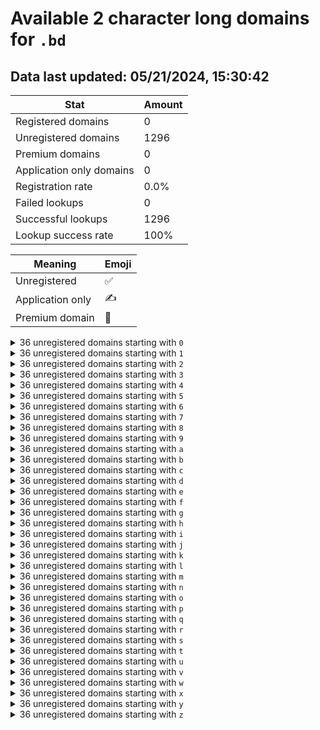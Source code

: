# Available 2 character long domains for `.bd`

## Data last updated: 05/21/2024, 15:30:42

|Stat|Amount|
|--|--|
|Registered domains|0|
|Unregistered domains|1296|
|Premium domains|0|
|Application only domains|0|
|Registration rate|0.0%|
|Failed lookups|0|
|Successful lookups|1296|
|Lookup success rate|100%|


|Meaning|Emoji|
|--|--|
|Unregistered|:white_check_mark:|
|Application only|:writing_hand:|
|Premium domain|:gem:|

<details>
<summary>36 unregistered domains starting with <bold><code>0</code></bold></summary>

|Type|Domain|
|--|--|
|:white_check_mark:|`00.bd`|
|:white_check_mark:|`01.bd`|
|:white_check_mark:|`02.bd`|
|:white_check_mark:|`03.bd`|
|:white_check_mark:|`04.bd`|
|:white_check_mark:|`05.bd`|
|:white_check_mark:|`06.bd`|
|:white_check_mark:|`07.bd`|
|:white_check_mark:|`08.bd`|
|:white_check_mark:|`09.bd`|
|:white_check_mark:|`0a.bd`|
|:white_check_mark:|`0b.bd`|
|:white_check_mark:|`0c.bd`|
|:white_check_mark:|`0d.bd`|
|:white_check_mark:|`0e.bd`|
|:white_check_mark:|`0f.bd`|
|:white_check_mark:|`0g.bd`|
|:white_check_mark:|`0h.bd`|
|:white_check_mark:|`0i.bd`|
|:white_check_mark:|`0j.bd`|
|:white_check_mark:|`0k.bd`|
|:white_check_mark:|`0l.bd`|
|:white_check_mark:|`0m.bd`|
|:white_check_mark:|`0n.bd`|
|:white_check_mark:|`0o.bd`|
|:white_check_mark:|`0p.bd`|
|:white_check_mark:|`0q.bd`|
|:white_check_mark:|`0r.bd`|
|:white_check_mark:|`0s.bd`|
|:white_check_mark:|`0t.bd`|
|:white_check_mark:|`0u.bd`|
|:white_check_mark:|`0v.bd`|
|:white_check_mark:|`0w.bd`|
|:white_check_mark:|`0x.bd`|
|:white_check_mark:|`0y.bd`|
|:white_check_mark:|`0z.bd`|
</details>
<details>
<summary>36 unregistered domains starting with <bold><code>1</code></bold></summary>

|Type|Domain|
|--|--|
|:white_check_mark:|`10.bd`|
|:white_check_mark:|`11.bd`|
|:white_check_mark:|`12.bd`|
|:white_check_mark:|`13.bd`|
|:white_check_mark:|`14.bd`|
|:white_check_mark:|`15.bd`|
|:white_check_mark:|`16.bd`|
|:white_check_mark:|`17.bd`|
|:white_check_mark:|`18.bd`|
|:white_check_mark:|`19.bd`|
|:white_check_mark:|`1a.bd`|
|:white_check_mark:|`1b.bd`|
|:white_check_mark:|`1c.bd`|
|:white_check_mark:|`1d.bd`|
|:white_check_mark:|`1e.bd`|
|:white_check_mark:|`1f.bd`|
|:white_check_mark:|`1g.bd`|
|:white_check_mark:|`1h.bd`|
|:white_check_mark:|`1i.bd`|
|:white_check_mark:|`1j.bd`|
|:white_check_mark:|`1k.bd`|
|:white_check_mark:|`1l.bd`|
|:white_check_mark:|`1m.bd`|
|:white_check_mark:|`1n.bd`|
|:white_check_mark:|`1o.bd`|
|:white_check_mark:|`1p.bd`|
|:white_check_mark:|`1q.bd`|
|:white_check_mark:|`1r.bd`|
|:white_check_mark:|`1s.bd`|
|:white_check_mark:|`1t.bd`|
|:white_check_mark:|`1u.bd`|
|:white_check_mark:|`1v.bd`|
|:white_check_mark:|`1w.bd`|
|:white_check_mark:|`1x.bd`|
|:white_check_mark:|`1y.bd`|
|:white_check_mark:|`1z.bd`|
</details>
<details>
<summary>36 unregistered domains starting with <bold><code>2</code></bold></summary>

|Type|Domain|
|--|--|
|:white_check_mark:|`20.bd`|
|:white_check_mark:|`21.bd`|
|:white_check_mark:|`22.bd`|
|:white_check_mark:|`23.bd`|
|:white_check_mark:|`24.bd`|
|:white_check_mark:|`25.bd`|
|:white_check_mark:|`26.bd`|
|:white_check_mark:|`27.bd`|
|:white_check_mark:|`28.bd`|
|:white_check_mark:|`29.bd`|
|:white_check_mark:|`2a.bd`|
|:white_check_mark:|`2b.bd`|
|:white_check_mark:|`2c.bd`|
|:white_check_mark:|`2d.bd`|
|:white_check_mark:|`2e.bd`|
|:white_check_mark:|`2f.bd`|
|:white_check_mark:|`2g.bd`|
|:white_check_mark:|`2h.bd`|
|:white_check_mark:|`2i.bd`|
|:white_check_mark:|`2j.bd`|
|:white_check_mark:|`2k.bd`|
|:white_check_mark:|`2l.bd`|
|:white_check_mark:|`2m.bd`|
|:white_check_mark:|`2n.bd`|
|:white_check_mark:|`2o.bd`|
|:white_check_mark:|`2p.bd`|
|:white_check_mark:|`2q.bd`|
|:white_check_mark:|`2r.bd`|
|:white_check_mark:|`2s.bd`|
|:white_check_mark:|`2t.bd`|
|:white_check_mark:|`2u.bd`|
|:white_check_mark:|`2v.bd`|
|:white_check_mark:|`2w.bd`|
|:white_check_mark:|`2x.bd`|
|:white_check_mark:|`2y.bd`|
|:white_check_mark:|`2z.bd`|
</details>
<details>
<summary>36 unregistered domains starting with <bold><code>3</code></bold></summary>

|Type|Domain|
|--|--|
|:white_check_mark:|`30.bd`|
|:white_check_mark:|`31.bd`|
|:white_check_mark:|`32.bd`|
|:white_check_mark:|`33.bd`|
|:white_check_mark:|`34.bd`|
|:white_check_mark:|`35.bd`|
|:white_check_mark:|`36.bd`|
|:white_check_mark:|`37.bd`|
|:white_check_mark:|`38.bd`|
|:white_check_mark:|`39.bd`|
|:white_check_mark:|`3a.bd`|
|:white_check_mark:|`3b.bd`|
|:white_check_mark:|`3c.bd`|
|:white_check_mark:|`3d.bd`|
|:white_check_mark:|`3e.bd`|
|:white_check_mark:|`3f.bd`|
|:white_check_mark:|`3g.bd`|
|:white_check_mark:|`3h.bd`|
|:white_check_mark:|`3i.bd`|
|:white_check_mark:|`3j.bd`|
|:white_check_mark:|`3k.bd`|
|:white_check_mark:|`3l.bd`|
|:white_check_mark:|`3m.bd`|
|:white_check_mark:|`3n.bd`|
|:white_check_mark:|`3o.bd`|
|:white_check_mark:|`3p.bd`|
|:white_check_mark:|`3q.bd`|
|:white_check_mark:|`3r.bd`|
|:white_check_mark:|`3s.bd`|
|:white_check_mark:|`3t.bd`|
|:white_check_mark:|`3u.bd`|
|:white_check_mark:|`3v.bd`|
|:white_check_mark:|`3w.bd`|
|:white_check_mark:|`3x.bd`|
|:white_check_mark:|`3y.bd`|
|:white_check_mark:|`3z.bd`|
</details>
<details>
<summary>36 unregistered domains starting with <bold><code>4</code></bold></summary>

|Type|Domain|
|--|--|
|:white_check_mark:|`40.bd`|
|:white_check_mark:|`41.bd`|
|:white_check_mark:|`42.bd`|
|:white_check_mark:|`43.bd`|
|:white_check_mark:|`44.bd`|
|:white_check_mark:|`45.bd`|
|:white_check_mark:|`46.bd`|
|:white_check_mark:|`47.bd`|
|:white_check_mark:|`48.bd`|
|:white_check_mark:|`49.bd`|
|:white_check_mark:|`4a.bd`|
|:white_check_mark:|`4b.bd`|
|:white_check_mark:|`4c.bd`|
|:white_check_mark:|`4d.bd`|
|:white_check_mark:|`4e.bd`|
|:white_check_mark:|`4f.bd`|
|:white_check_mark:|`4g.bd`|
|:white_check_mark:|`4h.bd`|
|:white_check_mark:|`4i.bd`|
|:white_check_mark:|`4j.bd`|
|:white_check_mark:|`4k.bd`|
|:white_check_mark:|`4l.bd`|
|:white_check_mark:|`4m.bd`|
|:white_check_mark:|`4n.bd`|
|:white_check_mark:|`4o.bd`|
|:white_check_mark:|`4p.bd`|
|:white_check_mark:|`4q.bd`|
|:white_check_mark:|`4r.bd`|
|:white_check_mark:|`4s.bd`|
|:white_check_mark:|`4t.bd`|
|:white_check_mark:|`4u.bd`|
|:white_check_mark:|`4v.bd`|
|:white_check_mark:|`4w.bd`|
|:white_check_mark:|`4x.bd`|
|:white_check_mark:|`4y.bd`|
|:white_check_mark:|`4z.bd`|
</details>
<details>
<summary>36 unregistered domains starting with <bold><code>5</code></bold></summary>

|Type|Domain|
|--|--|
|:white_check_mark:|`50.bd`|
|:white_check_mark:|`51.bd`|
|:white_check_mark:|`52.bd`|
|:white_check_mark:|`53.bd`|
|:white_check_mark:|`54.bd`|
|:white_check_mark:|`55.bd`|
|:white_check_mark:|`56.bd`|
|:white_check_mark:|`57.bd`|
|:white_check_mark:|`58.bd`|
|:white_check_mark:|`59.bd`|
|:white_check_mark:|`5a.bd`|
|:white_check_mark:|`5b.bd`|
|:white_check_mark:|`5c.bd`|
|:white_check_mark:|`5d.bd`|
|:white_check_mark:|`5e.bd`|
|:white_check_mark:|`5f.bd`|
|:white_check_mark:|`5g.bd`|
|:white_check_mark:|`5h.bd`|
|:white_check_mark:|`5i.bd`|
|:white_check_mark:|`5j.bd`|
|:white_check_mark:|`5k.bd`|
|:white_check_mark:|`5l.bd`|
|:white_check_mark:|`5m.bd`|
|:white_check_mark:|`5n.bd`|
|:white_check_mark:|`5o.bd`|
|:white_check_mark:|`5p.bd`|
|:white_check_mark:|`5q.bd`|
|:white_check_mark:|`5r.bd`|
|:white_check_mark:|`5s.bd`|
|:white_check_mark:|`5t.bd`|
|:white_check_mark:|`5u.bd`|
|:white_check_mark:|`5v.bd`|
|:white_check_mark:|`5w.bd`|
|:white_check_mark:|`5x.bd`|
|:white_check_mark:|`5y.bd`|
|:white_check_mark:|`5z.bd`|
</details>
<details>
<summary>36 unregistered domains starting with <bold><code>6</code></bold></summary>

|Type|Domain|
|--|--|
|:white_check_mark:|`60.bd`|
|:white_check_mark:|`61.bd`|
|:white_check_mark:|`62.bd`|
|:white_check_mark:|`63.bd`|
|:white_check_mark:|`64.bd`|
|:white_check_mark:|`65.bd`|
|:white_check_mark:|`66.bd`|
|:white_check_mark:|`67.bd`|
|:white_check_mark:|`68.bd`|
|:white_check_mark:|`69.bd`|
|:white_check_mark:|`6a.bd`|
|:white_check_mark:|`6b.bd`|
|:white_check_mark:|`6c.bd`|
|:white_check_mark:|`6d.bd`|
|:white_check_mark:|`6e.bd`|
|:white_check_mark:|`6f.bd`|
|:white_check_mark:|`6g.bd`|
|:white_check_mark:|`6h.bd`|
|:white_check_mark:|`6i.bd`|
|:white_check_mark:|`6j.bd`|
|:white_check_mark:|`6k.bd`|
|:white_check_mark:|`6l.bd`|
|:white_check_mark:|`6m.bd`|
|:white_check_mark:|`6n.bd`|
|:white_check_mark:|`6o.bd`|
|:white_check_mark:|`6p.bd`|
|:white_check_mark:|`6q.bd`|
|:white_check_mark:|`6r.bd`|
|:white_check_mark:|`6s.bd`|
|:white_check_mark:|`6t.bd`|
|:white_check_mark:|`6u.bd`|
|:white_check_mark:|`6v.bd`|
|:white_check_mark:|`6w.bd`|
|:white_check_mark:|`6x.bd`|
|:white_check_mark:|`6y.bd`|
|:white_check_mark:|`6z.bd`|
</details>
<details>
<summary>36 unregistered domains starting with <bold><code>7</code></bold></summary>

|Type|Domain|
|--|--|
|:white_check_mark:|`70.bd`|
|:white_check_mark:|`71.bd`|
|:white_check_mark:|`72.bd`|
|:white_check_mark:|`73.bd`|
|:white_check_mark:|`74.bd`|
|:white_check_mark:|`75.bd`|
|:white_check_mark:|`76.bd`|
|:white_check_mark:|`77.bd`|
|:white_check_mark:|`78.bd`|
|:white_check_mark:|`79.bd`|
|:white_check_mark:|`7a.bd`|
|:white_check_mark:|`7b.bd`|
|:white_check_mark:|`7c.bd`|
|:white_check_mark:|`7d.bd`|
|:white_check_mark:|`7e.bd`|
|:white_check_mark:|`7f.bd`|
|:white_check_mark:|`7g.bd`|
|:white_check_mark:|`7h.bd`|
|:white_check_mark:|`7i.bd`|
|:white_check_mark:|`7j.bd`|
|:white_check_mark:|`7k.bd`|
|:white_check_mark:|`7l.bd`|
|:white_check_mark:|`7m.bd`|
|:white_check_mark:|`7n.bd`|
|:white_check_mark:|`7o.bd`|
|:white_check_mark:|`7p.bd`|
|:white_check_mark:|`7q.bd`|
|:white_check_mark:|`7r.bd`|
|:white_check_mark:|`7s.bd`|
|:white_check_mark:|`7t.bd`|
|:white_check_mark:|`7u.bd`|
|:white_check_mark:|`7v.bd`|
|:white_check_mark:|`7w.bd`|
|:white_check_mark:|`7x.bd`|
|:white_check_mark:|`7y.bd`|
|:white_check_mark:|`7z.bd`|
</details>
<details>
<summary>36 unregistered domains starting with <bold><code>8</code></bold></summary>

|Type|Domain|
|--|--|
|:white_check_mark:|`80.bd`|
|:white_check_mark:|`81.bd`|
|:white_check_mark:|`82.bd`|
|:white_check_mark:|`83.bd`|
|:white_check_mark:|`84.bd`|
|:white_check_mark:|`85.bd`|
|:white_check_mark:|`86.bd`|
|:white_check_mark:|`87.bd`|
|:white_check_mark:|`88.bd`|
|:white_check_mark:|`89.bd`|
|:white_check_mark:|`8a.bd`|
|:white_check_mark:|`8b.bd`|
|:white_check_mark:|`8c.bd`|
|:white_check_mark:|`8d.bd`|
|:white_check_mark:|`8e.bd`|
|:white_check_mark:|`8f.bd`|
|:white_check_mark:|`8g.bd`|
|:white_check_mark:|`8h.bd`|
|:white_check_mark:|`8i.bd`|
|:white_check_mark:|`8j.bd`|
|:white_check_mark:|`8k.bd`|
|:white_check_mark:|`8l.bd`|
|:white_check_mark:|`8m.bd`|
|:white_check_mark:|`8n.bd`|
|:white_check_mark:|`8o.bd`|
|:white_check_mark:|`8p.bd`|
|:white_check_mark:|`8q.bd`|
|:white_check_mark:|`8r.bd`|
|:white_check_mark:|`8s.bd`|
|:white_check_mark:|`8t.bd`|
|:white_check_mark:|`8u.bd`|
|:white_check_mark:|`8v.bd`|
|:white_check_mark:|`8w.bd`|
|:white_check_mark:|`8x.bd`|
|:white_check_mark:|`8y.bd`|
|:white_check_mark:|`8z.bd`|
</details>
<details>
<summary>36 unregistered domains starting with <bold><code>9</code></bold></summary>

|Type|Domain|
|--|--|
|:white_check_mark:|`90.bd`|
|:white_check_mark:|`91.bd`|
|:white_check_mark:|`92.bd`|
|:white_check_mark:|`93.bd`|
|:white_check_mark:|`94.bd`|
|:white_check_mark:|`95.bd`|
|:white_check_mark:|`96.bd`|
|:white_check_mark:|`97.bd`|
|:white_check_mark:|`98.bd`|
|:white_check_mark:|`99.bd`|
|:white_check_mark:|`9a.bd`|
|:white_check_mark:|`9b.bd`|
|:white_check_mark:|`9c.bd`|
|:white_check_mark:|`9d.bd`|
|:white_check_mark:|`9e.bd`|
|:white_check_mark:|`9f.bd`|
|:white_check_mark:|`9g.bd`|
|:white_check_mark:|`9h.bd`|
|:white_check_mark:|`9i.bd`|
|:white_check_mark:|`9j.bd`|
|:white_check_mark:|`9k.bd`|
|:white_check_mark:|`9l.bd`|
|:white_check_mark:|`9m.bd`|
|:white_check_mark:|`9n.bd`|
|:white_check_mark:|`9o.bd`|
|:white_check_mark:|`9p.bd`|
|:white_check_mark:|`9q.bd`|
|:white_check_mark:|`9r.bd`|
|:white_check_mark:|`9s.bd`|
|:white_check_mark:|`9t.bd`|
|:white_check_mark:|`9u.bd`|
|:white_check_mark:|`9v.bd`|
|:white_check_mark:|`9w.bd`|
|:white_check_mark:|`9x.bd`|
|:white_check_mark:|`9y.bd`|
|:white_check_mark:|`9z.bd`|
</details>
<details>
<summary>36 unregistered domains starting with <bold><code>a</code></bold></summary>

|Type|Domain|
|--|--|
|:white_check_mark:|`a0.bd`|
|:white_check_mark:|`a1.bd`|
|:white_check_mark:|`a2.bd`|
|:white_check_mark:|`a3.bd`|
|:white_check_mark:|`a4.bd`|
|:white_check_mark:|`a5.bd`|
|:white_check_mark:|`a6.bd`|
|:white_check_mark:|`a7.bd`|
|:white_check_mark:|`a8.bd`|
|:white_check_mark:|`a9.bd`|
|:white_check_mark:|`aa.bd`|
|:white_check_mark:|`ab.bd`|
|:white_check_mark:|`ac.bd`|
|:white_check_mark:|`ad.bd`|
|:white_check_mark:|`ae.bd`|
|:white_check_mark:|`af.bd`|
|:white_check_mark:|`ag.bd`|
|:white_check_mark:|`ah.bd`|
|:white_check_mark:|`ai.bd`|
|:white_check_mark:|`aj.bd`|
|:white_check_mark:|`ak.bd`|
|:white_check_mark:|`al.bd`|
|:white_check_mark:|`am.bd`|
|:white_check_mark:|`an.bd`|
|:white_check_mark:|`ao.bd`|
|:white_check_mark:|`ap.bd`|
|:white_check_mark:|`aq.bd`|
|:white_check_mark:|`ar.bd`|
|:white_check_mark:|`as.bd`|
|:white_check_mark:|`at.bd`|
|:white_check_mark:|`au.bd`|
|:white_check_mark:|`av.bd`|
|:white_check_mark:|`aw.bd`|
|:white_check_mark:|`ax.bd`|
|:white_check_mark:|`ay.bd`|
|:white_check_mark:|`az.bd`|
</details>
<details>
<summary>36 unregistered domains starting with <bold><code>b</code></bold></summary>

|Type|Domain|
|--|--|
|:white_check_mark:|`b0.bd`|
|:white_check_mark:|`b1.bd`|
|:white_check_mark:|`b2.bd`|
|:white_check_mark:|`b3.bd`|
|:white_check_mark:|`b4.bd`|
|:white_check_mark:|`b5.bd`|
|:white_check_mark:|`b6.bd`|
|:white_check_mark:|`b7.bd`|
|:white_check_mark:|`b8.bd`|
|:white_check_mark:|`b9.bd`|
|:white_check_mark:|`ba.bd`|
|:white_check_mark:|`bb.bd`|
|:white_check_mark:|`bc.bd`|
|:white_check_mark:|`bd.bd`|
|:white_check_mark:|`be.bd`|
|:white_check_mark:|`bf.bd`|
|:white_check_mark:|`bg.bd`|
|:white_check_mark:|`bh.bd`|
|:white_check_mark:|`bi.bd`|
|:white_check_mark:|`bj.bd`|
|:white_check_mark:|`bk.bd`|
|:white_check_mark:|`bl.bd`|
|:white_check_mark:|`bm.bd`|
|:white_check_mark:|`bn.bd`|
|:white_check_mark:|`bo.bd`|
|:white_check_mark:|`bp.bd`|
|:white_check_mark:|`bq.bd`|
|:white_check_mark:|`br.bd`|
|:white_check_mark:|`bs.bd`|
|:white_check_mark:|`bt.bd`|
|:white_check_mark:|`bu.bd`|
|:white_check_mark:|`bv.bd`|
|:white_check_mark:|`bw.bd`|
|:white_check_mark:|`bx.bd`|
|:white_check_mark:|`by.bd`|
|:white_check_mark:|`bz.bd`|
</details>
<details>
<summary>36 unregistered domains starting with <bold><code>c</code></bold></summary>

|Type|Domain|
|--|--|
|:white_check_mark:|`c0.bd`|
|:white_check_mark:|`c1.bd`|
|:white_check_mark:|`c2.bd`|
|:white_check_mark:|`c3.bd`|
|:white_check_mark:|`c4.bd`|
|:white_check_mark:|`c5.bd`|
|:white_check_mark:|`c6.bd`|
|:white_check_mark:|`c7.bd`|
|:white_check_mark:|`c8.bd`|
|:white_check_mark:|`c9.bd`|
|:white_check_mark:|`ca.bd`|
|:white_check_mark:|`cb.bd`|
|:white_check_mark:|`cc.bd`|
|:white_check_mark:|`cd.bd`|
|:white_check_mark:|`ce.bd`|
|:white_check_mark:|`cf.bd`|
|:white_check_mark:|`cg.bd`|
|:white_check_mark:|`ch.bd`|
|:white_check_mark:|`ci.bd`|
|:white_check_mark:|`cj.bd`|
|:white_check_mark:|`ck.bd`|
|:white_check_mark:|`cl.bd`|
|:white_check_mark:|`cm.bd`|
|:white_check_mark:|`cn.bd`|
|:white_check_mark:|`co.bd`|
|:white_check_mark:|`cp.bd`|
|:white_check_mark:|`cq.bd`|
|:white_check_mark:|`cr.bd`|
|:white_check_mark:|`cs.bd`|
|:white_check_mark:|`ct.bd`|
|:white_check_mark:|`cu.bd`|
|:white_check_mark:|`cv.bd`|
|:white_check_mark:|`cw.bd`|
|:white_check_mark:|`cx.bd`|
|:white_check_mark:|`cy.bd`|
|:white_check_mark:|`cz.bd`|
</details>
<details>
<summary>36 unregistered domains starting with <bold><code>d</code></bold></summary>

|Type|Domain|
|--|--|
|:white_check_mark:|`d0.bd`|
|:white_check_mark:|`d1.bd`|
|:white_check_mark:|`d2.bd`|
|:white_check_mark:|`d3.bd`|
|:white_check_mark:|`d4.bd`|
|:white_check_mark:|`d5.bd`|
|:white_check_mark:|`d6.bd`|
|:white_check_mark:|`d7.bd`|
|:white_check_mark:|`d8.bd`|
|:white_check_mark:|`d9.bd`|
|:white_check_mark:|`da.bd`|
|:white_check_mark:|`db.bd`|
|:white_check_mark:|`dc.bd`|
|:white_check_mark:|`dd.bd`|
|:white_check_mark:|`de.bd`|
|:white_check_mark:|`df.bd`|
|:white_check_mark:|`dg.bd`|
|:white_check_mark:|`dh.bd`|
|:white_check_mark:|`di.bd`|
|:white_check_mark:|`dj.bd`|
|:white_check_mark:|`dk.bd`|
|:white_check_mark:|`dl.bd`|
|:white_check_mark:|`dm.bd`|
|:white_check_mark:|`dn.bd`|
|:white_check_mark:|`do.bd`|
|:white_check_mark:|`dp.bd`|
|:white_check_mark:|`dq.bd`|
|:white_check_mark:|`dr.bd`|
|:white_check_mark:|`ds.bd`|
|:white_check_mark:|`dt.bd`|
|:white_check_mark:|`du.bd`|
|:white_check_mark:|`dv.bd`|
|:white_check_mark:|`dw.bd`|
|:white_check_mark:|`dx.bd`|
|:white_check_mark:|`dy.bd`|
|:white_check_mark:|`dz.bd`|
</details>
<details>
<summary>36 unregistered domains starting with <bold><code>e</code></bold></summary>

|Type|Domain|
|--|--|
|:white_check_mark:|`e0.bd`|
|:white_check_mark:|`e1.bd`|
|:white_check_mark:|`e2.bd`|
|:white_check_mark:|`e3.bd`|
|:white_check_mark:|`e4.bd`|
|:white_check_mark:|`e5.bd`|
|:white_check_mark:|`e6.bd`|
|:white_check_mark:|`e7.bd`|
|:white_check_mark:|`e8.bd`|
|:white_check_mark:|`e9.bd`|
|:white_check_mark:|`ea.bd`|
|:white_check_mark:|`eb.bd`|
|:white_check_mark:|`ec.bd`|
|:white_check_mark:|`ed.bd`|
|:white_check_mark:|`ee.bd`|
|:white_check_mark:|`ef.bd`|
|:white_check_mark:|`eg.bd`|
|:white_check_mark:|`eh.bd`|
|:white_check_mark:|`ei.bd`|
|:white_check_mark:|`ej.bd`|
|:white_check_mark:|`ek.bd`|
|:white_check_mark:|`el.bd`|
|:white_check_mark:|`em.bd`|
|:white_check_mark:|`en.bd`|
|:white_check_mark:|`eo.bd`|
|:white_check_mark:|`ep.bd`|
|:white_check_mark:|`eq.bd`|
|:white_check_mark:|`er.bd`|
|:white_check_mark:|`es.bd`|
|:white_check_mark:|`et.bd`|
|:white_check_mark:|`eu.bd`|
|:white_check_mark:|`ev.bd`|
|:white_check_mark:|`ew.bd`|
|:white_check_mark:|`ex.bd`|
|:white_check_mark:|`ey.bd`|
|:white_check_mark:|`ez.bd`|
</details>
<details>
<summary>36 unregistered domains starting with <bold><code>f</code></bold></summary>

|Type|Domain|
|--|--|
|:white_check_mark:|`f0.bd`|
|:white_check_mark:|`f1.bd`|
|:white_check_mark:|`f2.bd`|
|:white_check_mark:|`f3.bd`|
|:white_check_mark:|`f4.bd`|
|:white_check_mark:|`f5.bd`|
|:white_check_mark:|`f6.bd`|
|:white_check_mark:|`f7.bd`|
|:white_check_mark:|`f8.bd`|
|:white_check_mark:|`f9.bd`|
|:white_check_mark:|`fa.bd`|
|:white_check_mark:|`fb.bd`|
|:white_check_mark:|`fc.bd`|
|:white_check_mark:|`fd.bd`|
|:white_check_mark:|`fe.bd`|
|:white_check_mark:|`ff.bd`|
|:white_check_mark:|`fg.bd`|
|:white_check_mark:|`fh.bd`|
|:white_check_mark:|`fi.bd`|
|:white_check_mark:|`fj.bd`|
|:white_check_mark:|`fk.bd`|
|:white_check_mark:|`fl.bd`|
|:white_check_mark:|`fm.bd`|
|:white_check_mark:|`fn.bd`|
|:white_check_mark:|`fo.bd`|
|:white_check_mark:|`fp.bd`|
|:white_check_mark:|`fq.bd`|
|:white_check_mark:|`fr.bd`|
|:white_check_mark:|`fs.bd`|
|:white_check_mark:|`ft.bd`|
|:white_check_mark:|`fu.bd`|
|:white_check_mark:|`fv.bd`|
|:white_check_mark:|`fw.bd`|
|:white_check_mark:|`fx.bd`|
|:white_check_mark:|`fy.bd`|
|:white_check_mark:|`fz.bd`|
</details>
<details>
<summary>36 unregistered domains starting with <bold><code>g</code></bold></summary>

|Type|Domain|
|--|--|
|:white_check_mark:|`g0.bd`|
|:white_check_mark:|`g1.bd`|
|:white_check_mark:|`g2.bd`|
|:white_check_mark:|`g3.bd`|
|:white_check_mark:|`g4.bd`|
|:white_check_mark:|`g5.bd`|
|:white_check_mark:|`g6.bd`|
|:white_check_mark:|`g7.bd`|
|:white_check_mark:|`g8.bd`|
|:white_check_mark:|`g9.bd`|
|:white_check_mark:|`ga.bd`|
|:white_check_mark:|`gb.bd`|
|:white_check_mark:|`gc.bd`|
|:white_check_mark:|`gd.bd`|
|:white_check_mark:|`ge.bd`|
|:white_check_mark:|`gf.bd`|
|:white_check_mark:|`gg.bd`|
|:white_check_mark:|`gh.bd`|
|:white_check_mark:|`gi.bd`|
|:white_check_mark:|`gj.bd`|
|:white_check_mark:|`gk.bd`|
|:white_check_mark:|`gl.bd`|
|:white_check_mark:|`gm.bd`|
|:white_check_mark:|`gn.bd`|
|:white_check_mark:|`go.bd`|
|:white_check_mark:|`gp.bd`|
|:white_check_mark:|`gq.bd`|
|:white_check_mark:|`gr.bd`|
|:white_check_mark:|`gs.bd`|
|:white_check_mark:|`gt.bd`|
|:white_check_mark:|`gu.bd`|
|:white_check_mark:|`gv.bd`|
|:white_check_mark:|`gw.bd`|
|:white_check_mark:|`gx.bd`|
|:white_check_mark:|`gy.bd`|
|:white_check_mark:|`gz.bd`|
</details>
<details>
<summary>36 unregistered domains starting with <bold><code>h</code></bold></summary>

|Type|Domain|
|--|--|
|:white_check_mark:|`h0.bd`|
|:white_check_mark:|`h1.bd`|
|:white_check_mark:|`h2.bd`|
|:white_check_mark:|`h3.bd`|
|:white_check_mark:|`h4.bd`|
|:white_check_mark:|`h5.bd`|
|:white_check_mark:|`h6.bd`|
|:white_check_mark:|`h7.bd`|
|:white_check_mark:|`h8.bd`|
|:white_check_mark:|`h9.bd`|
|:white_check_mark:|`ha.bd`|
|:white_check_mark:|`hb.bd`|
|:white_check_mark:|`hc.bd`|
|:white_check_mark:|`hd.bd`|
|:white_check_mark:|`he.bd`|
|:white_check_mark:|`hf.bd`|
|:white_check_mark:|`hg.bd`|
|:white_check_mark:|`hh.bd`|
|:white_check_mark:|`hi.bd`|
|:white_check_mark:|`hj.bd`|
|:white_check_mark:|`hk.bd`|
|:white_check_mark:|`hl.bd`|
|:white_check_mark:|`hm.bd`|
|:white_check_mark:|`hn.bd`|
|:white_check_mark:|`ho.bd`|
|:white_check_mark:|`hp.bd`|
|:white_check_mark:|`hq.bd`|
|:white_check_mark:|`hr.bd`|
|:white_check_mark:|`hs.bd`|
|:white_check_mark:|`ht.bd`|
|:white_check_mark:|`hu.bd`|
|:white_check_mark:|`hv.bd`|
|:white_check_mark:|`hw.bd`|
|:white_check_mark:|`hx.bd`|
|:white_check_mark:|`hy.bd`|
|:white_check_mark:|`hz.bd`|
</details>
<details>
<summary>36 unregistered domains starting with <bold><code>i</code></bold></summary>

|Type|Domain|
|--|--|
|:white_check_mark:|`i0.bd`|
|:white_check_mark:|`i1.bd`|
|:white_check_mark:|`i2.bd`|
|:white_check_mark:|`i3.bd`|
|:white_check_mark:|`i4.bd`|
|:white_check_mark:|`i5.bd`|
|:white_check_mark:|`i6.bd`|
|:white_check_mark:|`i7.bd`|
|:white_check_mark:|`i8.bd`|
|:white_check_mark:|`i9.bd`|
|:white_check_mark:|`ia.bd`|
|:white_check_mark:|`ib.bd`|
|:white_check_mark:|`ic.bd`|
|:white_check_mark:|`id.bd`|
|:white_check_mark:|`ie.bd`|
|:white_check_mark:|`if.bd`|
|:white_check_mark:|`ig.bd`|
|:white_check_mark:|`ih.bd`|
|:white_check_mark:|`ii.bd`|
|:white_check_mark:|`ij.bd`|
|:white_check_mark:|`ik.bd`|
|:white_check_mark:|`il.bd`|
|:white_check_mark:|`im.bd`|
|:white_check_mark:|`in.bd`|
|:white_check_mark:|`io.bd`|
|:white_check_mark:|`ip.bd`|
|:white_check_mark:|`iq.bd`|
|:white_check_mark:|`ir.bd`|
|:white_check_mark:|`is.bd`|
|:white_check_mark:|`it.bd`|
|:white_check_mark:|`iu.bd`|
|:white_check_mark:|`iv.bd`|
|:white_check_mark:|`iw.bd`|
|:white_check_mark:|`ix.bd`|
|:white_check_mark:|`iy.bd`|
|:white_check_mark:|`iz.bd`|
</details>
<details>
<summary>36 unregistered domains starting with <bold><code>j</code></bold></summary>

|Type|Domain|
|--|--|
|:white_check_mark:|`j0.bd`|
|:white_check_mark:|`j1.bd`|
|:white_check_mark:|`j2.bd`|
|:white_check_mark:|`j3.bd`|
|:white_check_mark:|`j4.bd`|
|:white_check_mark:|`j5.bd`|
|:white_check_mark:|`j6.bd`|
|:white_check_mark:|`j7.bd`|
|:white_check_mark:|`j8.bd`|
|:white_check_mark:|`j9.bd`|
|:white_check_mark:|`ja.bd`|
|:white_check_mark:|`jb.bd`|
|:white_check_mark:|`jc.bd`|
|:white_check_mark:|`jd.bd`|
|:white_check_mark:|`je.bd`|
|:white_check_mark:|`jf.bd`|
|:white_check_mark:|`jg.bd`|
|:white_check_mark:|`jh.bd`|
|:white_check_mark:|`ji.bd`|
|:white_check_mark:|`jj.bd`|
|:white_check_mark:|`jk.bd`|
|:white_check_mark:|`jl.bd`|
|:white_check_mark:|`jm.bd`|
|:white_check_mark:|`jn.bd`|
|:white_check_mark:|`jo.bd`|
|:white_check_mark:|`jp.bd`|
|:white_check_mark:|`jq.bd`|
|:white_check_mark:|`jr.bd`|
|:white_check_mark:|`js.bd`|
|:white_check_mark:|`jt.bd`|
|:white_check_mark:|`ju.bd`|
|:white_check_mark:|`jv.bd`|
|:white_check_mark:|`jw.bd`|
|:white_check_mark:|`jx.bd`|
|:white_check_mark:|`jy.bd`|
|:white_check_mark:|`jz.bd`|
</details>
<details>
<summary>36 unregistered domains starting with <bold><code>k</code></bold></summary>

|Type|Domain|
|--|--|
|:white_check_mark:|`k0.bd`|
|:white_check_mark:|`k1.bd`|
|:white_check_mark:|`k2.bd`|
|:white_check_mark:|`k3.bd`|
|:white_check_mark:|`k4.bd`|
|:white_check_mark:|`k5.bd`|
|:white_check_mark:|`k6.bd`|
|:white_check_mark:|`k7.bd`|
|:white_check_mark:|`k8.bd`|
|:white_check_mark:|`k9.bd`|
|:white_check_mark:|`ka.bd`|
|:white_check_mark:|`kb.bd`|
|:white_check_mark:|`kc.bd`|
|:white_check_mark:|`kd.bd`|
|:white_check_mark:|`ke.bd`|
|:white_check_mark:|`kf.bd`|
|:white_check_mark:|`kg.bd`|
|:white_check_mark:|`kh.bd`|
|:white_check_mark:|`ki.bd`|
|:white_check_mark:|`kj.bd`|
|:white_check_mark:|`kk.bd`|
|:white_check_mark:|`kl.bd`|
|:white_check_mark:|`km.bd`|
|:white_check_mark:|`kn.bd`|
|:white_check_mark:|`ko.bd`|
|:white_check_mark:|`kp.bd`|
|:white_check_mark:|`kq.bd`|
|:white_check_mark:|`kr.bd`|
|:white_check_mark:|`ks.bd`|
|:white_check_mark:|`kt.bd`|
|:white_check_mark:|`ku.bd`|
|:white_check_mark:|`kv.bd`|
|:white_check_mark:|`kw.bd`|
|:white_check_mark:|`kx.bd`|
|:white_check_mark:|`ky.bd`|
|:white_check_mark:|`kz.bd`|
</details>
<details>
<summary>36 unregistered domains starting with <bold><code>l</code></bold></summary>

|Type|Domain|
|--|--|
|:white_check_mark:|`l0.bd`|
|:white_check_mark:|`l1.bd`|
|:white_check_mark:|`l2.bd`|
|:white_check_mark:|`l3.bd`|
|:white_check_mark:|`l4.bd`|
|:white_check_mark:|`l5.bd`|
|:white_check_mark:|`l6.bd`|
|:white_check_mark:|`l7.bd`|
|:white_check_mark:|`l8.bd`|
|:white_check_mark:|`l9.bd`|
|:white_check_mark:|`la.bd`|
|:white_check_mark:|`lb.bd`|
|:white_check_mark:|`lc.bd`|
|:white_check_mark:|`ld.bd`|
|:white_check_mark:|`le.bd`|
|:white_check_mark:|`lf.bd`|
|:white_check_mark:|`lg.bd`|
|:white_check_mark:|`lh.bd`|
|:white_check_mark:|`li.bd`|
|:white_check_mark:|`lj.bd`|
|:white_check_mark:|`lk.bd`|
|:white_check_mark:|`ll.bd`|
|:white_check_mark:|`lm.bd`|
|:white_check_mark:|`ln.bd`|
|:white_check_mark:|`lo.bd`|
|:white_check_mark:|`lp.bd`|
|:white_check_mark:|`lq.bd`|
|:white_check_mark:|`lr.bd`|
|:white_check_mark:|`ls.bd`|
|:white_check_mark:|`lt.bd`|
|:white_check_mark:|`lu.bd`|
|:white_check_mark:|`lv.bd`|
|:white_check_mark:|`lw.bd`|
|:white_check_mark:|`lx.bd`|
|:white_check_mark:|`ly.bd`|
|:white_check_mark:|`lz.bd`|
</details>
<details>
<summary>36 unregistered domains starting with <bold><code>m</code></bold></summary>

|Type|Domain|
|--|--|
|:white_check_mark:|`m0.bd`|
|:white_check_mark:|`m1.bd`|
|:white_check_mark:|`m2.bd`|
|:white_check_mark:|`m3.bd`|
|:white_check_mark:|`m4.bd`|
|:white_check_mark:|`m5.bd`|
|:white_check_mark:|`m6.bd`|
|:white_check_mark:|`m7.bd`|
|:white_check_mark:|`m8.bd`|
|:white_check_mark:|`m9.bd`|
|:white_check_mark:|`ma.bd`|
|:white_check_mark:|`mb.bd`|
|:white_check_mark:|`mc.bd`|
|:white_check_mark:|`md.bd`|
|:white_check_mark:|`me.bd`|
|:white_check_mark:|`mf.bd`|
|:white_check_mark:|`mg.bd`|
|:white_check_mark:|`mh.bd`|
|:white_check_mark:|`mi.bd`|
|:white_check_mark:|`mj.bd`|
|:white_check_mark:|`mk.bd`|
|:white_check_mark:|`ml.bd`|
|:white_check_mark:|`mm.bd`|
|:white_check_mark:|`mn.bd`|
|:white_check_mark:|`mo.bd`|
|:white_check_mark:|`mp.bd`|
|:white_check_mark:|`mq.bd`|
|:white_check_mark:|`mr.bd`|
|:white_check_mark:|`ms.bd`|
|:white_check_mark:|`mt.bd`|
|:white_check_mark:|`mu.bd`|
|:white_check_mark:|`mv.bd`|
|:white_check_mark:|`mw.bd`|
|:white_check_mark:|`mx.bd`|
|:white_check_mark:|`my.bd`|
|:white_check_mark:|`mz.bd`|
</details>
<details>
<summary>36 unregistered domains starting with <bold><code>n</code></bold></summary>

|Type|Domain|
|--|--|
|:white_check_mark:|`n0.bd`|
|:white_check_mark:|`n1.bd`|
|:white_check_mark:|`n2.bd`|
|:white_check_mark:|`n3.bd`|
|:white_check_mark:|`n4.bd`|
|:white_check_mark:|`n5.bd`|
|:white_check_mark:|`n6.bd`|
|:white_check_mark:|`n7.bd`|
|:white_check_mark:|`n8.bd`|
|:white_check_mark:|`n9.bd`|
|:white_check_mark:|`na.bd`|
|:white_check_mark:|`nb.bd`|
|:white_check_mark:|`nc.bd`|
|:white_check_mark:|`nd.bd`|
|:white_check_mark:|`ne.bd`|
|:white_check_mark:|`nf.bd`|
|:white_check_mark:|`ng.bd`|
|:white_check_mark:|`nh.bd`|
|:white_check_mark:|`ni.bd`|
|:white_check_mark:|`nj.bd`|
|:white_check_mark:|`nk.bd`|
|:white_check_mark:|`nl.bd`|
|:white_check_mark:|`nm.bd`|
|:white_check_mark:|`nn.bd`|
|:white_check_mark:|`no.bd`|
|:white_check_mark:|`np.bd`|
|:white_check_mark:|`nq.bd`|
|:white_check_mark:|`nr.bd`|
|:white_check_mark:|`ns.bd`|
|:white_check_mark:|`nt.bd`|
|:white_check_mark:|`nu.bd`|
|:white_check_mark:|`nv.bd`|
|:white_check_mark:|`nw.bd`|
|:white_check_mark:|`nx.bd`|
|:white_check_mark:|`ny.bd`|
|:white_check_mark:|`nz.bd`|
</details>
<details>
<summary>36 unregistered domains starting with <bold><code>o</code></bold></summary>

|Type|Domain|
|--|--|
|:white_check_mark:|`o0.bd`|
|:white_check_mark:|`o1.bd`|
|:white_check_mark:|`o2.bd`|
|:white_check_mark:|`o3.bd`|
|:white_check_mark:|`o4.bd`|
|:white_check_mark:|`o5.bd`|
|:white_check_mark:|`o6.bd`|
|:white_check_mark:|`o7.bd`|
|:white_check_mark:|`o8.bd`|
|:white_check_mark:|`o9.bd`|
|:white_check_mark:|`oa.bd`|
|:white_check_mark:|`ob.bd`|
|:white_check_mark:|`oc.bd`|
|:white_check_mark:|`od.bd`|
|:white_check_mark:|`oe.bd`|
|:white_check_mark:|`of.bd`|
|:white_check_mark:|`og.bd`|
|:white_check_mark:|`oh.bd`|
|:white_check_mark:|`oi.bd`|
|:white_check_mark:|`oj.bd`|
|:white_check_mark:|`ok.bd`|
|:white_check_mark:|`ol.bd`|
|:white_check_mark:|`om.bd`|
|:white_check_mark:|`on.bd`|
|:white_check_mark:|`oo.bd`|
|:white_check_mark:|`op.bd`|
|:white_check_mark:|`oq.bd`|
|:white_check_mark:|`or.bd`|
|:white_check_mark:|`os.bd`|
|:white_check_mark:|`ot.bd`|
|:white_check_mark:|`ou.bd`|
|:white_check_mark:|`ov.bd`|
|:white_check_mark:|`ow.bd`|
|:white_check_mark:|`ox.bd`|
|:white_check_mark:|`oy.bd`|
|:white_check_mark:|`oz.bd`|
</details>
<details>
<summary>36 unregistered domains starting with <bold><code>p</code></bold></summary>

|Type|Domain|
|--|--|
|:white_check_mark:|`p0.bd`|
|:white_check_mark:|`p1.bd`|
|:white_check_mark:|`p2.bd`|
|:white_check_mark:|`p3.bd`|
|:white_check_mark:|`p4.bd`|
|:white_check_mark:|`p5.bd`|
|:white_check_mark:|`p6.bd`|
|:white_check_mark:|`p7.bd`|
|:white_check_mark:|`p8.bd`|
|:white_check_mark:|`p9.bd`|
|:white_check_mark:|`pa.bd`|
|:white_check_mark:|`pb.bd`|
|:white_check_mark:|`pc.bd`|
|:white_check_mark:|`pd.bd`|
|:white_check_mark:|`pe.bd`|
|:white_check_mark:|`pf.bd`|
|:white_check_mark:|`pg.bd`|
|:white_check_mark:|`ph.bd`|
|:white_check_mark:|`pi.bd`|
|:white_check_mark:|`pj.bd`|
|:white_check_mark:|`pk.bd`|
|:white_check_mark:|`pl.bd`|
|:white_check_mark:|`pm.bd`|
|:white_check_mark:|`pn.bd`|
|:white_check_mark:|`po.bd`|
|:white_check_mark:|`pp.bd`|
|:white_check_mark:|`pq.bd`|
|:white_check_mark:|`pr.bd`|
|:white_check_mark:|`ps.bd`|
|:white_check_mark:|`pt.bd`|
|:white_check_mark:|`pu.bd`|
|:white_check_mark:|`pv.bd`|
|:white_check_mark:|`pw.bd`|
|:white_check_mark:|`px.bd`|
|:white_check_mark:|`py.bd`|
|:white_check_mark:|`pz.bd`|
</details>
<details>
<summary>36 unregistered domains starting with <bold><code>q</code></bold></summary>

|Type|Domain|
|--|--|
|:white_check_mark:|`q0.bd`|
|:white_check_mark:|`q1.bd`|
|:white_check_mark:|`q2.bd`|
|:white_check_mark:|`q3.bd`|
|:white_check_mark:|`q4.bd`|
|:white_check_mark:|`q5.bd`|
|:white_check_mark:|`q6.bd`|
|:white_check_mark:|`q7.bd`|
|:white_check_mark:|`q8.bd`|
|:white_check_mark:|`q9.bd`|
|:white_check_mark:|`qa.bd`|
|:white_check_mark:|`qb.bd`|
|:white_check_mark:|`qc.bd`|
|:white_check_mark:|`qd.bd`|
|:white_check_mark:|`qe.bd`|
|:white_check_mark:|`qf.bd`|
|:white_check_mark:|`qg.bd`|
|:white_check_mark:|`qh.bd`|
|:white_check_mark:|`qi.bd`|
|:white_check_mark:|`qj.bd`|
|:white_check_mark:|`qk.bd`|
|:white_check_mark:|`ql.bd`|
|:white_check_mark:|`qm.bd`|
|:white_check_mark:|`qn.bd`|
|:white_check_mark:|`qo.bd`|
|:white_check_mark:|`qp.bd`|
|:white_check_mark:|`qq.bd`|
|:white_check_mark:|`qr.bd`|
|:white_check_mark:|`qs.bd`|
|:white_check_mark:|`qt.bd`|
|:white_check_mark:|`qu.bd`|
|:white_check_mark:|`qv.bd`|
|:white_check_mark:|`qw.bd`|
|:white_check_mark:|`qx.bd`|
|:white_check_mark:|`qy.bd`|
|:white_check_mark:|`qz.bd`|
</details>
<details>
<summary>36 unregistered domains starting with <bold><code>r</code></bold></summary>

|Type|Domain|
|--|--|
|:white_check_mark:|`r0.bd`|
|:white_check_mark:|`r1.bd`|
|:white_check_mark:|`r2.bd`|
|:white_check_mark:|`r3.bd`|
|:white_check_mark:|`r4.bd`|
|:white_check_mark:|`r5.bd`|
|:white_check_mark:|`r6.bd`|
|:white_check_mark:|`r7.bd`|
|:white_check_mark:|`r8.bd`|
|:white_check_mark:|`r9.bd`|
|:white_check_mark:|`ra.bd`|
|:white_check_mark:|`rb.bd`|
|:white_check_mark:|`rc.bd`|
|:white_check_mark:|`rd.bd`|
|:white_check_mark:|`re.bd`|
|:white_check_mark:|`rf.bd`|
|:white_check_mark:|`rg.bd`|
|:white_check_mark:|`rh.bd`|
|:white_check_mark:|`ri.bd`|
|:white_check_mark:|`rj.bd`|
|:white_check_mark:|`rk.bd`|
|:white_check_mark:|`rl.bd`|
|:white_check_mark:|`rm.bd`|
|:white_check_mark:|`rn.bd`|
|:white_check_mark:|`ro.bd`|
|:white_check_mark:|`rp.bd`|
|:white_check_mark:|`rq.bd`|
|:white_check_mark:|`rr.bd`|
|:white_check_mark:|`rs.bd`|
|:white_check_mark:|`rt.bd`|
|:white_check_mark:|`ru.bd`|
|:white_check_mark:|`rv.bd`|
|:white_check_mark:|`rw.bd`|
|:white_check_mark:|`rx.bd`|
|:white_check_mark:|`ry.bd`|
|:white_check_mark:|`rz.bd`|
</details>
<details>
<summary>36 unregistered domains starting with <bold><code>s</code></bold></summary>

|Type|Domain|
|--|--|
|:white_check_mark:|`s0.bd`|
|:white_check_mark:|`s1.bd`|
|:white_check_mark:|`s2.bd`|
|:white_check_mark:|`s3.bd`|
|:white_check_mark:|`s4.bd`|
|:white_check_mark:|`s5.bd`|
|:white_check_mark:|`s6.bd`|
|:white_check_mark:|`s7.bd`|
|:white_check_mark:|`s8.bd`|
|:white_check_mark:|`s9.bd`|
|:white_check_mark:|`sa.bd`|
|:white_check_mark:|`sb.bd`|
|:white_check_mark:|`sc.bd`|
|:white_check_mark:|`sd.bd`|
|:white_check_mark:|`se.bd`|
|:white_check_mark:|`sf.bd`|
|:white_check_mark:|`sg.bd`|
|:white_check_mark:|`sh.bd`|
|:white_check_mark:|`si.bd`|
|:white_check_mark:|`sj.bd`|
|:white_check_mark:|`sk.bd`|
|:white_check_mark:|`sl.bd`|
|:white_check_mark:|`sm.bd`|
|:white_check_mark:|`sn.bd`|
|:white_check_mark:|`so.bd`|
|:white_check_mark:|`sp.bd`|
|:white_check_mark:|`sq.bd`|
|:white_check_mark:|`sr.bd`|
|:white_check_mark:|`ss.bd`|
|:white_check_mark:|`st.bd`|
|:white_check_mark:|`su.bd`|
|:white_check_mark:|`sv.bd`|
|:white_check_mark:|`sw.bd`|
|:white_check_mark:|`sx.bd`|
|:white_check_mark:|`sy.bd`|
|:white_check_mark:|`sz.bd`|
</details>
<details>
<summary>36 unregistered domains starting with <bold><code>t</code></bold></summary>

|Type|Domain|
|--|--|
|:white_check_mark:|`t0.bd`|
|:white_check_mark:|`t1.bd`|
|:white_check_mark:|`t2.bd`|
|:white_check_mark:|`t3.bd`|
|:white_check_mark:|`t4.bd`|
|:white_check_mark:|`t5.bd`|
|:white_check_mark:|`t6.bd`|
|:white_check_mark:|`t7.bd`|
|:white_check_mark:|`t8.bd`|
|:white_check_mark:|`t9.bd`|
|:white_check_mark:|`ta.bd`|
|:white_check_mark:|`tb.bd`|
|:white_check_mark:|`tc.bd`|
|:white_check_mark:|`td.bd`|
|:white_check_mark:|`te.bd`|
|:white_check_mark:|`tf.bd`|
|:white_check_mark:|`tg.bd`|
|:white_check_mark:|`th.bd`|
|:white_check_mark:|`ti.bd`|
|:white_check_mark:|`tj.bd`|
|:white_check_mark:|`tk.bd`|
|:white_check_mark:|`tl.bd`|
|:white_check_mark:|`tm.bd`|
|:white_check_mark:|`tn.bd`|
|:white_check_mark:|`to.bd`|
|:white_check_mark:|`tp.bd`|
|:white_check_mark:|`tq.bd`|
|:white_check_mark:|`tr.bd`|
|:white_check_mark:|`ts.bd`|
|:white_check_mark:|`tt.bd`|
|:white_check_mark:|`tu.bd`|
|:white_check_mark:|`tv.bd`|
|:white_check_mark:|`tw.bd`|
|:white_check_mark:|`tx.bd`|
|:white_check_mark:|`ty.bd`|
|:white_check_mark:|`tz.bd`|
</details>
<details>
<summary>36 unregistered domains starting with <bold><code>u</code></bold></summary>

|Type|Domain|
|--|--|
|:white_check_mark:|`u0.bd`|
|:white_check_mark:|`u1.bd`|
|:white_check_mark:|`u2.bd`|
|:white_check_mark:|`u3.bd`|
|:white_check_mark:|`u4.bd`|
|:white_check_mark:|`u5.bd`|
|:white_check_mark:|`u6.bd`|
|:white_check_mark:|`u7.bd`|
|:white_check_mark:|`u8.bd`|
|:white_check_mark:|`u9.bd`|
|:white_check_mark:|`ua.bd`|
|:white_check_mark:|`ub.bd`|
|:white_check_mark:|`uc.bd`|
|:white_check_mark:|`ud.bd`|
|:white_check_mark:|`ue.bd`|
|:white_check_mark:|`uf.bd`|
|:white_check_mark:|`ug.bd`|
|:white_check_mark:|`uh.bd`|
|:white_check_mark:|`ui.bd`|
|:white_check_mark:|`uj.bd`|
|:white_check_mark:|`uk.bd`|
|:white_check_mark:|`ul.bd`|
|:white_check_mark:|`um.bd`|
|:white_check_mark:|`un.bd`|
|:white_check_mark:|`uo.bd`|
|:white_check_mark:|`up.bd`|
|:white_check_mark:|`uq.bd`|
|:white_check_mark:|`ur.bd`|
|:white_check_mark:|`us.bd`|
|:white_check_mark:|`ut.bd`|
|:white_check_mark:|`uu.bd`|
|:white_check_mark:|`uv.bd`|
|:white_check_mark:|`uw.bd`|
|:white_check_mark:|`ux.bd`|
|:white_check_mark:|`uy.bd`|
|:white_check_mark:|`uz.bd`|
</details>
<details>
<summary>36 unregistered domains starting with <bold><code>v</code></bold></summary>

|Type|Domain|
|--|--|
|:white_check_mark:|`v0.bd`|
|:white_check_mark:|`v1.bd`|
|:white_check_mark:|`v2.bd`|
|:white_check_mark:|`v3.bd`|
|:white_check_mark:|`v4.bd`|
|:white_check_mark:|`v5.bd`|
|:white_check_mark:|`v6.bd`|
|:white_check_mark:|`v7.bd`|
|:white_check_mark:|`v8.bd`|
|:white_check_mark:|`v9.bd`|
|:white_check_mark:|`va.bd`|
|:white_check_mark:|`vb.bd`|
|:white_check_mark:|`vc.bd`|
|:white_check_mark:|`vd.bd`|
|:white_check_mark:|`ve.bd`|
|:white_check_mark:|`vf.bd`|
|:white_check_mark:|`vg.bd`|
|:white_check_mark:|`vh.bd`|
|:white_check_mark:|`vi.bd`|
|:white_check_mark:|`vj.bd`|
|:white_check_mark:|`vk.bd`|
|:white_check_mark:|`vl.bd`|
|:white_check_mark:|`vm.bd`|
|:white_check_mark:|`vn.bd`|
|:white_check_mark:|`vo.bd`|
|:white_check_mark:|`vp.bd`|
|:white_check_mark:|`vq.bd`|
|:white_check_mark:|`vr.bd`|
|:white_check_mark:|`vs.bd`|
|:white_check_mark:|`vt.bd`|
|:white_check_mark:|`vu.bd`|
|:white_check_mark:|`vv.bd`|
|:white_check_mark:|`vw.bd`|
|:white_check_mark:|`vx.bd`|
|:white_check_mark:|`vy.bd`|
|:white_check_mark:|`vz.bd`|
</details>
<details>
<summary>36 unregistered domains starting with <bold><code>w</code></bold></summary>

|Type|Domain|
|--|--|
|:white_check_mark:|`w0.bd`|
|:white_check_mark:|`w1.bd`|
|:white_check_mark:|`w2.bd`|
|:white_check_mark:|`w3.bd`|
|:white_check_mark:|`w4.bd`|
|:white_check_mark:|`w5.bd`|
|:white_check_mark:|`w6.bd`|
|:white_check_mark:|`w7.bd`|
|:white_check_mark:|`w8.bd`|
|:white_check_mark:|`w9.bd`|
|:white_check_mark:|`wa.bd`|
|:white_check_mark:|`wb.bd`|
|:white_check_mark:|`wc.bd`|
|:white_check_mark:|`wd.bd`|
|:white_check_mark:|`we.bd`|
|:white_check_mark:|`wf.bd`|
|:white_check_mark:|`wg.bd`|
|:white_check_mark:|`wh.bd`|
|:white_check_mark:|`wi.bd`|
|:white_check_mark:|`wj.bd`|
|:white_check_mark:|`wk.bd`|
|:white_check_mark:|`wl.bd`|
|:white_check_mark:|`wm.bd`|
|:white_check_mark:|`wn.bd`|
|:white_check_mark:|`wo.bd`|
|:white_check_mark:|`wp.bd`|
|:white_check_mark:|`wq.bd`|
|:white_check_mark:|`wr.bd`|
|:white_check_mark:|`ws.bd`|
|:white_check_mark:|`wt.bd`|
|:white_check_mark:|`wu.bd`|
|:white_check_mark:|`wv.bd`|
|:white_check_mark:|`ww.bd`|
|:white_check_mark:|`wx.bd`|
|:white_check_mark:|`wy.bd`|
|:white_check_mark:|`wz.bd`|
</details>
<details>
<summary>36 unregistered domains starting with <bold><code>x</code></bold></summary>

|Type|Domain|
|--|--|
|:white_check_mark:|`x0.bd`|
|:white_check_mark:|`x1.bd`|
|:white_check_mark:|`x2.bd`|
|:white_check_mark:|`x3.bd`|
|:white_check_mark:|`x4.bd`|
|:white_check_mark:|`x5.bd`|
|:white_check_mark:|`x6.bd`|
|:white_check_mark:|`x7.bd`|
|:white_check_mark:|`x8.bd`|
|:white_check_mark:|`x9.bd`|
|:white_check_mark:|`xa.bd`|
|:white_check_mark:|`xb.bd`|
|:white_check_mark:|`xc.bd`|
|:white_check_mark:|`xd.bd`|
|:white_check_mark:|`xe.bd`|
|:white_check_mark:|`xf.bd`|
|:white_check_mark:|`xg.bd`|
|:white_check_mark:|`xh.bd`|
|:white_check_mark:|`xi.bd`|
|:white_check_mark:|`xj.bd`|
|:white_check_mark:|`xk.bd`|
|:white_check_mark:|`xl.bd`|
|:white_check_mark:|`xm.bd`|
|:white_check_mark:|`xn.bd`|
|:white_check_mark:|`xo.bd`|
|:white_check_mark:|`xp.bd`|
|:white_check_mark:|`xq.bd`|
|:white_check_mark:|`xr.bd`|
|:white_check_mark:|`xs.bd`|
|:white_check_mark:|`xt.bd`|
|:white_check_mark:|`xu.bd`|
|:white_check_mark:|`xv.bd`|
|:white_check_mark:|`xw.bd`|
|:white_check_mark:|`xx.bd`|
|:white_check_mark:|`xy.bd`|
|:white_check_mark:|`xz.bd`|
</details>
<details>
<summary>36 unregistered domains starting with <bold><code>y</code></bold></summary>

|Type|Domain|
|--|--|
|:white_check_mark:|`y0.bd`|
|:white_check_mark:|`y1.bd`|
|:white_check_mark:|`y2.bd`|
|:white_check_mark:|`y3.bd`|
|:white_check_mark:|`y4.bd`|
|:white_check_mark:|`y5.bd`|
|:white_check_mark:|`y6.bd`|
|:white_check_mark:|`y7.bd`|
|:white_check_mark:|`y8.bd`|
|:white_check_mark:|`y9.bd`|
|:white_check_mark:|`ya.bd`|
|:white_check_mark:|`yb.bd`|
|:white_check_mark:|`yc.bd`|
|:white_check_mark:|`yd.bd`|
|:white_check_mark:|`ye.bd`|
|:white_check_mark:|`yf.bd`|
|:white_check_mark:|`yg.bd`|
|:white_check_mark:|`yh.bd`|
|:white_check_mark:|`yi.bd`|
|:white_check_mark:|`yj.bd`|
|:white_check_mark:|`yk.bd`|
|:white_check_mark:|`yl.bd`|
|:white_check_mark:|`ym.bd`|
|:white_check_mark:|`yn.bd`|
|:white_check_mark:|`yo.bd`|
|:white_check_mark:|`yp.bd`|
|:white_check_mark:|`yq.bd`|
|:white_check_mark:|`yr.bd`|
|:white_check_mark:|`ys.bd`|
|:white_check_mark:|`yt.bd`|
|:white_check_mark:|`yu.bd`|
|:white_check_mark:|`yv.bd`|
|:white_check_mark:|`yw.bd`|
|:white_check_mark:|`yx.bd`|
|:white_check_mark:|`yy.bd`|
|:white_check_mark:|`yz.bd`|
</details>
<details>
<summary>36 unregistered domains starting with <bold><code>z</code></bold></summary>

|Type|Domain|
|--|--|
|:white_check_mark:|`z0.bd`|
|:white_check_mark:|`z1.bd`|
|:white_check_mark:|`z2.bd`|
|:white_check_mark:|`z3.bd`|
|:white_check_mark:|`z4.bd`|
|:white_check_mark:|`z5.bd`|
|:white_check_mark:|`z6.bd`|
|:white_check_mark:|`z7.bd`|
|:white_check_mark:|`z8.bd`|
|:white_check_mark:|`z9.bd`|
|:white_check_mark:|`za.bd`|
|:white_check_mark:|`zb.bd`|
|:white_check_mark:|`zc.bd`|
|:white_check_mark:|`zd.bd`|
|:white_check_mark:|`ze.bd`|
|:white_check_mark:|`zf.bd`|
|:white_check_mark:|`zg.bd`|
|:white_check_mark:|`zh.bd`|
|:white_check_mark:|`zi.bd`|
|:white_check_mark:|`zj.bd`|
|:white_check_mark:|`zk.bd`|
|:white_check_mark:|`zl.bd`|
|:white_check_mark:|`zm.bd`|
|:white_check_mark:|`zn.bd`|
|:white_check_mark:|`zo.bd`|
|:white_check_mark:|`zp.bd`|
|:white_check_mark:|`zq.bd`|
|:white_check_mark:|`zr.bd`|
|:white_check_mark:|`zs.bd`|
|:white_check_mark:|`zt.bd`|
|:white_check_mark:|`zu.bd`|
|:white_check_mark:|`zv.bd`|
|:white_check_mark:|`zw.bd`|
|:white_check_mark:|`zx.bd`|
|:white_check_mark:|`zy.bd`|
|:white_check_mark:|`zz.bd`|
</details>